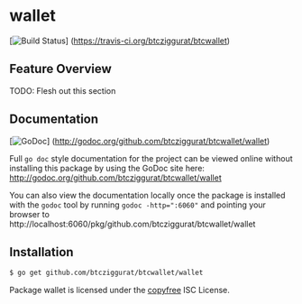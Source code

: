 wallet
======

[![Build Status](https://travis-ci.org/btcziggurat/btcwallet.png?branch=master)]
(https://travis-ci.org/btcziggurat/btcwallet)

## Feature Overview

TODO: Flesh out this section

## Documentation

[![GoDoc](https://godoc.org/github.com/btcziggurat/btcwallet/wallet?status.png)]
(http://godoc.org/github.com/btcziggurat/btcwallet/wallet)

Full `go doc` style documentation for the project can be viewed online without
installing this package by using the GoDoc site here:
http://godoc.org/github.com/btcziggurat/btcwallet/wallet

You can also view the documentation locally once the package is installed with
the `godoc` tool by running `godoc -http=":6060"` and pointing your browser to
http://localhost:6060/pkg/github.com/btcziggurat/btcwallet/wallet

## Installation

```bash
$ go get github.com/btcziggurat/btcwallet/wallet
```

Package wallet is licensed under the [copyfree](http://copyfree.org) ISC
License.
